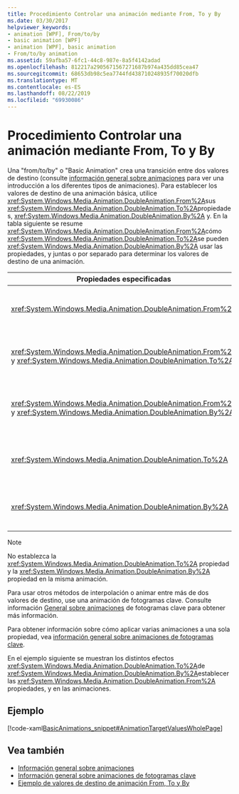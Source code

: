 ```yaml
---
title: Procedimiento Controlar una animación mediante From, To y By
ms.date: 03/30/2017
helpviewer_keywords:
- animation [WPF], From/to/by
- basic animation [WPF]
- animation [WPF], basic animation
- From/to/by animation
ms.assetid: 59afba57-6fc1-44c8-987e-8a5f4142adad
ms.openlocfilehash: 812217a2905671567271687b974a435dd85cea47
ms.sourcegitcommit: 68653db98c5ea7744fd438710248935f70020dfb
ms.translationtype: MT
ms.contentlocale: es-ES
ms.lasthandoff: 08/22/2019
ms.locfileid: "69930086"
---
```

# <a name="how-to-control-an-animation-using-from-to-and-by"></a>Procedimiento Controlar una animación mediante From, To y By
Una "from/to/by" o "Basic Animation" crea una transición entre dos valores de destino (consulte [información general sobre animaciones](animation-overview.md) para ver una introducción a los diferentes tipos de animaciones). Para establecer los valores de destino de una animación básica, utilice <xref:System.Windows.Media.Animation.DoubleAnimation.From%2A>sus <xref:System.Windows.Media.Animation.DoubleAnimation.To%2A>propiedades, <xref:System.Windows.Media.Animation.DoubleAnimation.By%2A> y.  En la tabla siguiente se resume <xref:System.Windows.Media.Animation.DoubleAnimation.From%2A>cómo <xref:System.Windows.Media.Animation.DoubleAnimation.To%2A>se pueden <xref:System.Windows.Media.Animation.DoubleAnimation.By%2A> usar las propiedades, y juntas o por separado para determinar los valores de destino de una animación.  
  
|Propiedades especificadas|Comportamiento resultante|  
|--------------------------|------------------------|  
|<xref:System.Windows.Media.Animation.DoubleAnimation.From%2A>|La animación progresa desde el valor especificado por la <xref:System.Windows.Media.Animation.DoubleAnimation.From%2A> propiedad hasta el valor base de la propiedad que se anima o hasta el valor de salida de una animación anterior, en función de cómo esté configurada la animación anterior.|  
|<xref:System.Windows.Media.Animation.DoubleAnimation.From%2A> y <xref:System.Windows.Media.Animation.DoubleAnimation.To%2A>|La animación progresa desde el valor especificado por la <xref:System.Windows.Media.Animation.DoubleAnimation.From%2A> propiedad hasta el valor especificado por la <xref:System.Windows.Media.Animation.DoubleAnimation.To%2A> propiedad.|  
|<xref:System.Windows.Media.Animation.DoubleAnimation.From%2A> y <xref:System.Windows.Media.Animation.DoubleAnimation.By%2A>|La animación progresa desde el valor especificado por la <xref:System.Windows.Media.Animation.DoubleAnimation.From%2A> propiedad hasta el valor especificado por la suma de las <xref:System.Windows.Media.Animation.DoubleAnimation.From%2A> propiedades y <xref:System.Windows.Media.Animation.DoubleAnimation.By%2A> .|  
|<xref:System.Windows.Media.Animation.DoubleAnimation.To%2A>|La animación progresa desde el valor base de la propiedad animada o desde el valor de salida de una animación anterior hasta el valor <xref:System.Windows.Media.Animation.DoubleAnimation.To%2A> especificado por la propiedad.|  
|<xref:System.Windows.Media.Animation.DoubleAnimation.By%2A>|La animación progresa desde el valor base de la propiedad que se anima o desde el valor de salida de una animación previa hasta la suma de ese valor y el valor <xref:System.Windows.Media.Animation.DoubleAnimation.By%2A> especificado por la propiedad.|  
  
> [!NOTE]
> No establezca la <xref:System.Windows.Media.Animation.DoubleAnimation.To%2A> propiedad y la <xref:System.Windows.Media.Animation.DoubleAnimation.By%2A> propiedad en la misma animación.  
  
 Para usar otros métodos de interpolación o animar entre más de dos valores de destino, use una animación de fotogramas clave. Consulte información [General sobre animaciones](key-frame-animations-overview.md) de fotogramas clave para obtener más información.  
  
 Para obtener información sobre cómo aplicar varias animaciones a una sola propiedad, vea [información general sobre animaciones de fotogramas clave](key-frame-animations-overview.md).  
  
 En el ejemplo siguiente se muestran los distintos efectos <xref:System.Windows.Media.Animation.DoubleAnimation.To%2A>de <xref:System.Windows.Media.Animation.DoubleAnimation.By%2A>establecer las <xref:System.Windows.Media.Animation.DoubleAnimation.From%2A> propiedades, y en las animaciones.  
  
## <a name="example"></a>Ejemplo  
 [!code-xaml[BasicAnimations_snippet#AnimationTargetValuesWholePage](~/samples/snippets/csharp/VS_Snippets_Wpf/BasicAnimations_snippet/CS/AnimationTargetValuesExample.xaml#animationtargetvalueswholepage)]  
  
## <a name="see-also"></a>Vea también

- [Información general sobre animaciones](animation-overview.md)
- [Información general sobre animaciones de fotogramas clave](key-frame-animations-overview.md)
- [Ejemplo de valores de destino de animación From, To y By](https://go.microsoft.com/fwlink/?LinkID=159988)
